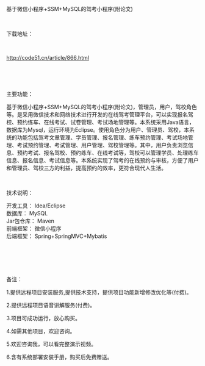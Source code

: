 <p>基于微信小程序+SSM+MySQL的驾考小程序(附论文)</p>

<p>&nbsp;</p>

<p>下载地址：</p>

<p>&nbsp;</p>

<p><a href="http://code51.cn/article/866.html">http://code51.cn/article/866.html</a></p>

<p>&nbsp;</p>

<p>&nbsp;</p>

<p>主要功能：</p>

<p><p>基于微信小程序+SSM+MySQL的驾考小程序(附论文)，管理员，用户，驾校角色等。是采用微信技术和网络技术进行开发的在线驾考管理平台，可以实现报名驾校、预约练车、在线考试、试卷管理、考试场地管理等。本系统采用Java语言，数据库为Mysql，运行环境为Eclipse。使用角色分为用户、管理员、驾校，本系统的功能包括驾考文章管理、学员管理、报名管理、练车预约管理、考试场地管理、考试预约管理、考试管理、用户管理、驾校管理等。其中，用户负责浏览信息、预约考试、报名驾校、预约练车、在线考试等，驾校可以管理学员、处理练车信息、报名信息、考试信息等。本系统实现了驾考的在线预约与审核，方便了用户和管理员、驾校三方的利益，提高预约的效率，更符合现代人生活。</p>
</p>

<p>&nbsp;</p>

<p>技术说明：</p>

<p><p>开发工具： Idea/Eclipse<br />
数据库： MySQL<br />
Jar包仓库： Maven<br />
前端框架： 微信小程序<br />
后端框架： Spring+SpringMVC+Mybatis</p>

<p><br />
&nbsp;</p>
</p>

<p>&nbsp;</p>

<p>备注：</p>

<p>1.提供远程项目安装服务,提供技术支持，提供项目功能新增修改优化等(付费)。</p>

<p>2.提供远程项目语音讲解服务(付费)。</p>

<p>3.项目可成功运行，放心购买。</p>

<p>4.如需其他项目，欢迎咨询。</p>

<p>5.欢迎咨询我，可以看完整演示视频。</p>

<p>6.含有系统部署安装手册，购买后免费赠送。</p>
